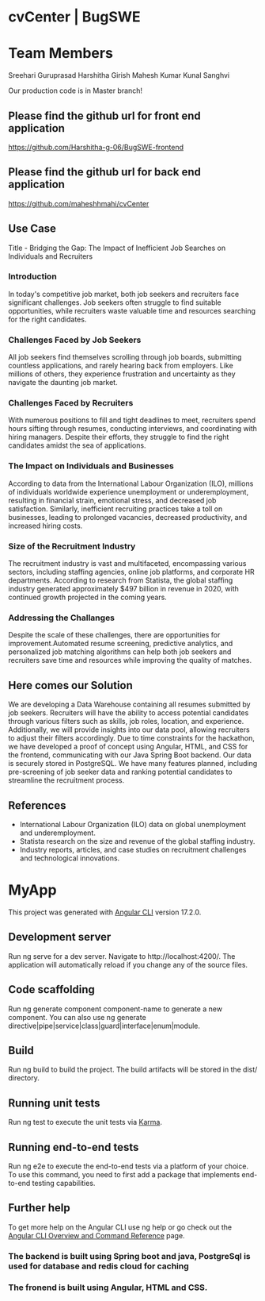 # cvCenter | BugSWE

# Team Members

Sreehari Guruprasad
Harshitha Girish
Mahesh Kumar
Kunal Sanghvi

Our production code is in Master branch!

## Please find the github url for front end application

https://github.com/Harshitha-g-06/BugSWE-frontend

## Please find the github url for back end application

https://github.com/maheshhmahi/cvCenter

## Use Case

Title - Bridging the Gap: The Impact of Inefficient Job Searches on Individuals and Recruiters

### Introduction

In today's competitive job market, both job seekers and recruiters face significant challenges. Job seekers often struggle to find suitable opportunities, while recruiters waste valuable time and resources searching for the right candidates.

### Challenges Faced by Job Seekers

All job seekers find themselves scrolling through job boards, submitting countless applications, and rarely hearing back from employers. Like millions of others, they experience frustration and uncertainty as they navigate the daunting job market.

### Challenges Faced by Recruiters

With numerous positions to fill and tight deadlines to meet, recruiters spend hours sifting through resumes, conducting interviews, and coordinating with hiring managers. Despite their efforts, they struggle to find the right candidates amidst the sea of applications.

### The Impact on Individuals and Businesses

According to data from the International Labour Organization (ILO), millions of individuals worldwide experience unemployment or underemployment, resulting in financial strain, emotional stress, and decreased job satisfaction. Similarly, inefficient recruiting practices take a toll on businesses, leading to prolonged vacancies, decreased productivity, and increased hiring costs.

### Size of the Recruitment Industry

The recruitment industry is vast and multifaceted, encompassing various sectors, including staffing agencies, online job platforms, and corporate HR departments. According to research from Statista, the global staffing industry generated approximately $497 billion in revenue in 2020, with continued growth projected in the coming years.

### Addressing the Challanges

Despite the scale of these challenges, there are opportunities for improvement.Automated resume screening, predictive analytics, and personalized job matching algorithms can help both job seekers and recruiters save time and resources while improving the quality of matches.

## Here comes our Solution

We are developing a Data Warehouse containing all resumes submitted by job seekers. Recruiters will have the ability to access potential candidates through various filters such as skills, job roles, location, and experience. Additionally, we will provide insights into our data pool, allowing recruiters to adjust their filters accordingly. Due to time constraints for the hackathon, we have developed a proof of concept using Angular, HTML, and CSS for the frontend, communicating with our Java Spring Boot backend. Our data is securely stored in PostgreSQL. We have many features planned, including pre-screening of job seeker data and ranking potential candidates to streamline the recruitment process.

## References

- International Labour Organization (ILO) data on global unemployment and underemployment.
- Statista research on the size and revenue of the global staffing industry.
- Industry reports, articles, and case studies on recruitment challenges and technological innovations.

# MyApp

This project was generated with [Angular CLI](https://github.com/angular/angular-cli) version 17.2.0.

## Development server

Run ng serve for a dev server. Navigate to http://localhost:4200/. The application will automatically reload if you change any of the source files.

## Code scaffolding

Run ng generate component component-name to generate a new component. You can also use ng generate directive|pipe|service|class|guard|interface|enum|module.

## Build

Run ng build to build the project. The build artifacts will be stored in the dist/ directory.

## Running unit tests

Run ng test to execute the unit tests via [Karma](https://karma-runner.github.io).

## Running end-to-end tests

Run ng e2e to execute the end-to-end tests via a platform of your choice. To use this command, you need to first add a package that implements end-to-end testing capabilities.

## Further help

To get more help on the Angular CLI use ng help or go check out the [Angular CLI Overview and Command Reference](https://angular.io/cli) page.


### The backend is built using Spring boot and java, PostgreSql is used for database and redis cloud for caching
### The fronend is built using Angular, HTML and CSS.